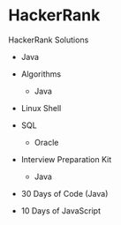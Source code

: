 # HackerRank
HackerRank Solutions

- Java
- Algorithms
  - Java
- Linux Shell
- SQL
  - Oracle

- Interview Preparation Kit
  - Java
- 30 Days of Code (Java)
- 10 Days of JavaScript
